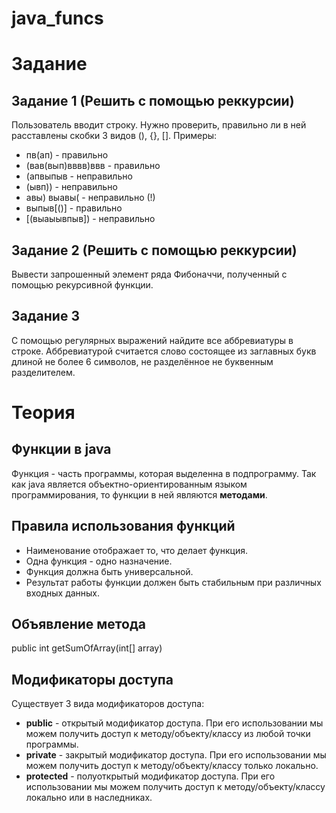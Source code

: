 # java_funcs

# Задание

## Задание 1 (Решить с помощью реккурсии)
Пользователь вводит строку. Нужно проверить, правильно ли в ней расставлены скобки 3 видов (), {}, []. Примеры:

* пв(ап) - правильно
* (вав(вып)вввв)ввв - правильно
* (апвыпыв - неправильно
* (ывп)) - неправильно
* авы) выавы( - неправильно (!)
* выпыв[()] - правильно
* [(выаыывпыв]) - неправильно

## Задание 2 (Решить с помощью реккурсии)
Вывести запрошенный элемент ряда Фибоначчи, полученный с помощью рекурсивной функции.

## Задание 3
С помощью регулярных выражений найдите все аббревиатуры в строке. Аббревиатурой считается слово состоящее из заглавных букв длиной не более 6 символов, не разделённое не буквенным разделителем.

# Теория
## Функции в java
Функция - часть программы, которая выделенна в подпрограмму.
Так как java является объектно-ориентированным языком программирования, то функции в ней являются **методами**.

## Правила использования функций
* Наименование отображает то, что делает функция.
* Одна функция - одно назначение.
* Функция должна быть универсальной.
* Результат работы функции должен быть стабильным при различных входных данных.

## Объявление метода
public int getSumOfArray(int[] array)

## Модификаторы доступа
Существует 3 вида модификаторов доступа:
* **public** - открытый модификатор доступа. При его использовании мы можем получить доступ к методу/объекту/классу из любой точки программы.
* **private** - закрытый модификатор доступа. При его использовании мы можем получить доступ к методу/объекту/классу только локально.
* **protected** - полуоткрытый модификатор доступа. При его использовании мы можем получить доступ к методу/объекту/классу локально или в наследниках.
